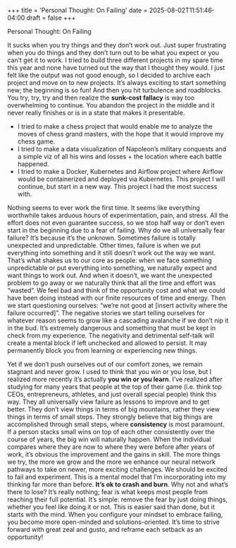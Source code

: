 +++
title = 'Personal Thought: On Failing'
date = 2025-08-02T11:51:46-04:00
draft = false
+++

Personal Thought: On Failing

It sucks when you try things and they don’t work out. Just super frustrating when you do things and they don’t turn out to be what you expect or you can’t get it to work. I tried to build three different projects in my spare time this year and none have turned out the way that I thought they would. I just felt like the output was not good enough, so I decided to archive each project and move on to new projects. It’s always exciting to start something new; the beginning is so fun! And then you hit turbulence and roadblocks. You try, try, try and then realize the **sunk-cost fallacy** is way too overwhelming to continue. You abandon the project in the middle and it never really finishes or is in a state that makes it presentable. 

* I tried to make a chess project that would enable me to analyze the moves of chess grand masters, with the hope that it would improve my chess game.
* I tried to make a data visualization of Napoleon’s military conquests and a simple viz of all his wins and losses + the location where each battle happened.
* I tried to make a Docker, Kubernetes and Airflow project where Airflow would be containerized and deployed via Kubernetes. This project I will continue, but start in a new way. This project I had the most success with.

Nothing seems to ever work the first time. It seems like everything worthwhile takes arduous hours of experimentation, pain, and stress. All the effort does not even guarantee success, so we stop half way or don’t even start in the beginning due to a fear of failing. Why do we all universally fear failure? It’s because it’s the unknown. Sometimes failure is totally unexpected and unpredictable. Other times, failure is when we put everything into something and it still doesn’t work out the way we want. That’s what shakes us to our core as people: when we face something unpredictable or put everything into something, we naturally expect and want things to work out. And when it doesn’t, we want the unexpected problem to go away or we naturally think that all the time and effort was “wasted”. We feel bad and think of the opportunity cost and what we could have been doing instead with our finite resources of time and energy. Then we start questioning ourselves: “we’re not good at [insert activity where the failure occurred]”. The negative stories we start telling ourselves for whatever reason seems to grow like a cascading avalanche if we don’t nip it in the bud. It’s extremely dangerous and something that must be kept in check from my experience. The negativity and detrimental self-talk will create a mental block if left unchecked and allowed to persist. It may permanently block you from learning or experiencing new things.

Yet if we don’t push ourselves out of our comfort zones, we remain stagnant and never grow. I used to think that you win or you lose, but I realized more recently it’s actually **you win or you learn**. I’ve realized after studying for many years that people at the top of their game (i.e. think top CEOs, entrepreneurs, athletes, and just overall special people) think this way. They all universally view failure as lessons to improve and to get better. They don’t view things in terms of big mountains, rather they view things in terms of small steps. They strongly believe that big things are accomplished through small steps, where **consistency** is most paramount. If a person stacks small wins on top of each other consistently over the course of years, the big win will naturally happen. When the individual compares where they are now to where they were before after years of work, it’s obvious the improvement and the gains in skill. The more things we try, the more we grow and the more we enhance our neural network pathways to take on newer, more exciting challenges. We should be excited to fail and experiment. This is a mental model that I’m incorporating into my thinking far more than before. **It’s ok to crash and burn**. Why not and what’s there to lose? It’s really nothing; fear is what keeps most people from reaching their full potential. It’s simple: remove the fear by just doing things, whether you feel like doing it or not. This is easier said than done, but it starts with the mind. When you configure your mindset to embrace failing, you become more open-minded and solutions-oriented. It’s time to strive forward with great zeal and gusto, and reframe each setback as an opportunity!
